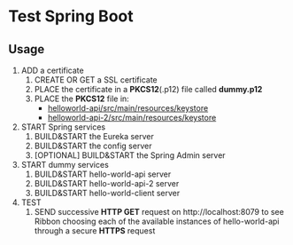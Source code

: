 # Test Spring Boot

## Usage

1. ADD a certificate
    1. CREATE OR GET a SSL certificate
    1. PLACE the certificate in a **PKCS12**(.p12) file called **dummy.p12**
    1. PLACE the **PKCS12** file in:
        - [helloworld-api/src/main/resources/keystore](apps/helloworld-api/src/main/resources/keystore)
        - [helloworld-api-2/src/main/resources/keystore](apps/helloworld-api-2/src/main/resources/keystore)
1. START Spring services
    1. BUILD&START the Eureka server
    1. BUILD&START the config server
    1. [OPTIONAL] BUILD&START the Spring Admin server
1. START dummy services
    1. BUILD&START hello-world-api server
    1. BUILD&START hello-world-api-2 server
    1. BUILD&START hello-world-client server
1. TEST
    1. SEND successive **HTTP GET** request on http://localhost:8079 to see Ribbon choosing each of the available instances of hello-world-api through a secure **HTTPS** request
